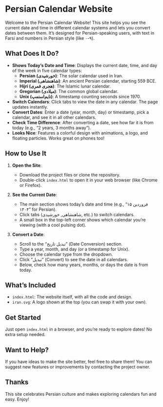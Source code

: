 # Persian Calendar Website

Welcome to the Persian Calendar Website! This site helps you see the current date and time in different calendar systems and lets you convert dates between them. It’s designed for Persian-speaking users, with text in Farsi and numbers in Persian style (like ۰-۹).

## What Does It Do?

- **Shows Today’s Date and Time**: Displays the current date, time, and day of the week in five calendar types:
  - **Persian (خورشیدی)**: The solar calendar used in Iran.
  - **Imperial (شاهنشاهی)**: An ancient Persian calendar, starting 559 BCE.
  - **Hijri (هجری قمری)**: The Islamic lunar calendar.
  - **Gregorian (میلادی)**: The common global calendar.
  - **Unix (تایم‌استمپ)**: A timestamp counting seconds since 1970.
- **Switch Calendars**: Click tabs to view the date in any calendar. The page updates instantly.
- **Convert Dates**: Enter a date (year, month, day) or timestamp, pick a calendar, and see it in all other calendars.
- **Check Time Difference**: After converting a date, see how far it is from today (e.g., “2 years, 3 months away”).
- **Looks Nice**: Features a colorful design with animations, a logo, and floating particles. Works great on phones too!

## How to Use It

1. **Open the Site**:

   - Download the project files or clone the repository.
   - Double-click `index.html` to open it in your web browser (like Chrome or Firefox).

2. **See the Current Date**:

   - The main section shows today’s date and time (e.g., “۱۵ فروردین ۱۴۰۴” for Persian).
   - Click tabs (شاهنشاهی, خورشیدی, etc.) to switch calendars.
   - A small box in the top-left corner shows which calendar you’re viewing (with a cool pulsing dot).

3. **Convert a Date**:
   - Scroll to the “تبدیل تاریخ” (Date Conversion) section.
   - Type a year, month, and day (or a timestamp for Unix).
   - Choose the calendar type from the dropdown.
   - Click “تبدیل” (Convert) to see the date in all calendars.
   - Below, check how many years, months, or days the date is from today.

## What’s Included

- `index.html`: The website itself, with all the code and design.
- `iran.svg`: A logo shown at the top (you can swap it with your own).

## Get Started

Just open `index.html` in a browser, and you’re ready to explore dates! No extra setup needed.

## Want to Help?

If you have ideas to make the site better, feel free to share them! You can suggest new features or improvements by contacting the project owner.

## Thanks

This site celebrates Persian culture and makes exploring calendars fun and easy. Enjoy!
